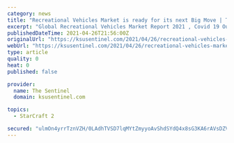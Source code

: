 ```yaml
---
category: news
title: "Recreational Vehicles Market is ready for its next Big Move | Thor Industries , Swift Group , Starcraft RV , Pilote"
excerpt: "Global Recreational Vehicles Market Report 2021 , Covid 19 Outbreak Impact research report added by Report Ocean, is an in-depth analysis of market characteristics, size and growt"
publishedDateTime: 2021-04-26T21:56:00Z
originalUrl: "https://ksusentinel.com/2021/04/26/recreational-vehicles-market-is-ready-for-its-next-big-move-thor-industries-swift-group-starcraft-rv-pilote/"
webUrl: "https://ksusentinel.com/2021/04/26/recreational-vehicles-market-is-ready-for-its-next-big-move-thor-industries-swift-group-starcraft-rv-pilote/"
type: article
quality: 0
heat: 0
published: false

provider:
  name: The Sentinel
  domain: ksusentinel.com

topics:
  - StarCraft 2

secured: "ulmOn4yrrTznVZH/0LAdhTVSD7lqMYtZmyyoAvShdSYdQ4x8sG3KA6rAVsDZVmWNHVUkThIxZMJ7n2ap+10uM8DBdUD+xYDt7JAoaz32IX9jQ+I9fLKiKE3fcLkBpSO0qvpxNgcHtQaXHPjiwv50Grq9GU3Hc5FWahgW1GmqDiF/4/Ggwp4Tr9FBQHPMCNipLhLh+DFaun10inZRPYWQjdbw8mGFVb2pHL1xg6TMufI/mFCPkg5xC69Kw0e277FP+QWihubq4TK/o7Y0RFwPBgpBrN2cFVzNNTmuyXYP7rFvOcIEqDFciAVdJB9/i7+nT4hsrW4QpCPDIdKu9NtgTnShN12oWegn23wEhb8wVMI=;bkQAIMq9T/yIMFIp6O7zZQ=="
---
```


